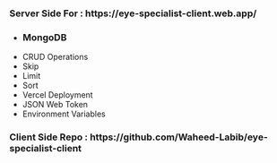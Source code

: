 <h3>Server Side For : https://eye-specialist-client.web.app/</h3>

<ul>
  <li>
    <h3>MongoDB</h3>
      <li>CRUD Operations</li>
      <li>Skip</li>
      <li>Limit</li>
      <li>Sort</li>
  </li>

  <li>Vercel Deployment</li>

  <li>JSON Web Token</li>

  <li>Environment Variables</li>
</ul>

<h3>Client Side Repo : https://github.com/Waheed-Labib/eye-specialist-client</h3>
